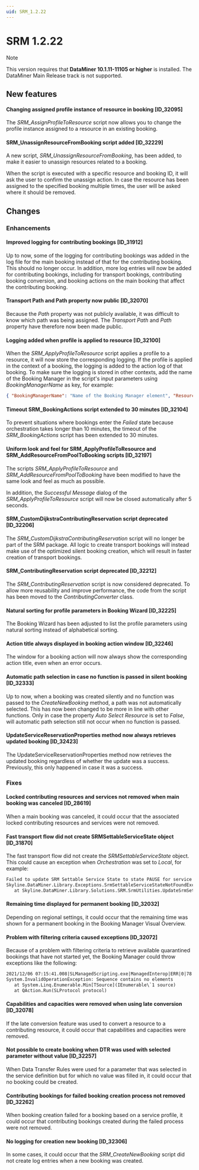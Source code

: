 ```yaml
---
uid: SRM_1.2.22
---
```


# SRM 1.2.22

> [!NOTE]
> This version requires that **DataMiner 10.1.11-11105 or higher** is installed. The DataMiner Main Release track is not supported.

## New features

#### Changing assigned profile instance of resource in booking \[ID_32095\]

The *SRM_AssignProfileToResource* script now allows you to change the profile instance assigned to a resource in an existing booking.

#### SRM_UnassignResourceFromBooking script added \[ID_32229\]

A new script, *SRM_UnassignResourceFromBooking*, has been added, to make it easier to unassign resources related to a booking.

When the script is executed with a specific resource and booking ID, it will ask the user to confirm the unassign action. In case the resource has been assigned to the specified booking multiple times, the user will be asked where it should be removed.

## Changes

### Enhancements

#### Improved logging for contributing bookings \[ID_31912\]

Up to now, some of the logging for contributing bookings was added in the log file for the main booking instead of that for the contributing booking. This should no longer occur. In addition, more log entries will now be added for contributing bookings, including for transport bookings, contributing booking conversion, and booking actions on the main booking that affect the contributing booking.

#### Transport Path and Path property now public \[ID_32070\]

Because the *Path* property was not publicly available, it was difficult to know which path was being assigned. The *Transport Path* and *Path* property have therefore now been made public.

#### Logging added when profile is applied to resource \[ID_32100\]

When the *SRM_ApplyProfileToResource* script applies a profile to a resource, it will now store the corresponding logging. If the profile is applied in the context of a booking, the logging is added to the action log of that booking. To make sure the logging is stored in other contexts, add the name of the Booking Manager in the script's input parameters using *BookingManagerName* as key, for example:

```json
{ "BookingManagerName": "Name of the Booking Manager element", "ResourceId": "GUID of the resource"}
```

#### Timeout SRM_BookingActions script extended to 30 minutes \[ID_32104\]

To prevent situations where bookings enter the *Failed* state because orchestration takes longer than 10 minutes, the timeout of the *SRM_BookingActions* script has been extended to 30 minutes.

#### Uniform look and feel for SRM_ApplyProfileToResource and SRM_AddResourceFromPoolToBooking scripts \[ID_32197\]

The scripts *SRM_ApplyProfileToResource* and *SRM_AddResourceFromPoolToBooking* have been modified to have the same look and feel as much as possible.

In addition, the *Successful Message* dialog of the *SRM_ApplyProfileToResource* script will now be closed automatically after 5 seconds.

#### SRM_CustomDijkstraContributingReservation script deprecated \[ID_32206\]

The *SRM_CustomDijkstraContributingReservation* script will no longer be part of the SRM package. All logic to create transport bookings will instead make use of the optimized silent booking creation, which will result in faster creation of transport bookings.

#### SRM_ContributingReservation script deprecated \[ID_32212\]

The *SRM_ContributingReservation* script is now considered deprecated. To allow more reusability and improve performance, the code from the script has been moved to the *ContributingConverter* class.

#### Natural sorting for profile parameters in Booking Wizard \[ID_32225\]

The Booking Wizard has been adjusted to list the profile parameters using natural sorting instead of alphabetical sorting.

#### Action title always displayed in booking action window \[ID_32246\]

The window for a booking action will now always show the corresponding action title, even when an error occurs.

#### Automatic path selection in case no function is passed in silent booking \[ID_32333\]

Up to now, when a booking was created silently and no function was passed to the *CreateNewBooking* method, a path was not automatically selected. This has now been changed to be more in line with other functions. Only in case the property *Auto Select Resource* is set to *False*, will automatic path selection still not occur when no function is passed.

#### UpdateServiceReservationProperties method now always retrieves updated booking \[ID_32423\]

The UpdateServiceReservationProperties method now retrieves the updated booking regardless of whether the update was a success. Previously, this only happened in case it was a success.

### Fixes

#### Locked contributing resources and services not removed when main booking was canceled \[ID_28619\]

When a main booking was canceled, it could occur that the associated locked contributing resources and services were not removed.

#### Fast transport flow did not create SRMSettableServiceState object \[ID_31870\]

The fast transport flow did not create the *SRMSettableServiceState* object. This could cause an exception when *Orchestration* was set to *Local*, for example:

```txt
Failed to update SRM Settable Service State to state PAUSE for service 799/273293 due to:
Skyline.DataMiner.Library.Exceptions.SrmSettableServiceStateNotFoundException: The settable state for the service info 799/273293 could not be found for reservation named TestApplyContributingStateLiteResource_03_11_04_29_Transport.
   at Skyline.DataMiner.Library.Solutions.SRM.SrmUtilities.UpdateSrmSettableState(ISrmContext srmContext, ServiceID serviceId, String& newSettableState)
```

#### Remaining time displayed for permanent booking \[ID_32032\]

Depending on regional settings, it could occur that the remaining time was shown for a permanent booking in the Booking Manager Visual Overview.

#### Problem with filtering criteria caused exceptions \[ID_32072\]

Because of a problem with filtering criteria to retrieve available quarantined bookings that have not started yet, the Booking Manager could throw exceptions like the following:

```txt
2021/12/06 07:15:41.008|SLManagedScripting.exe|ManagedInterop|ERR|0|78|QA178|178|Run|Exception thrown:
System.InvalidOperationException: Sequence contains no elements
   at System.Linq.Enumerable.Min[TSource](IEnumerable\`1 source)
   at QAction.Run(SLProtocol protocol)
```

#### Capabilities and capacities were removed when using late conversion \[ID_32078\]

If the late conversion feature was used to convert a resource to a contributing resource, it could occur that capabilities and capacities were removed.

#### Not possible to create booking when DTR was used with selected parameter without value \[ID_32257\]

When Data Transfer Rules were used for a parameter that was selected in the service definition but for which no value was filled in, it could occur that no booking could be created.

#### Contributing bookings for failed booking creation process not removed \[ID_32262\]

When booking creation failed for a booking based on a service profile, it could occur that contributing bookings created during the failed process were not removed.

#### No logging for creation new booking \[ID_32306\]

In some cases, it could occur that the *SRM_CreateNewBooking* script did not create log entries when a new booking was created.
